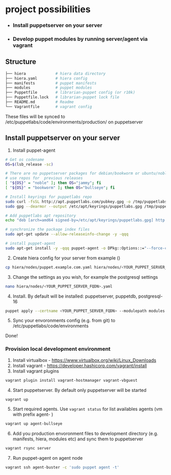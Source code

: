 # project possibilities
- ### Install puppetserver on your server 
- ### Develop puppet modules by running server/agent via vagrant

## Structure
```bash
├── hiera             # hiera data directory
├── hiera.yaml        # hiera config
├── manifests         # puppet manifests 
├── modules           # puppet modules
├── Puppetfile        # librarian-puppet config (or r10k) 
├── Puppetfile.lock   # librarian-puppet lock file
├── README.md         # Readme
└── Vagrantfile       # vagrant config
```
These files will be synced to /etc/puppetlabs/code/environments/production/ on puppetserver

## Install puppetserver on your server

1. Install puppet-agent
```bash
# Get os codename
OS=$(lsb_release -sc)

# There are no puppetserver packages for debian/bookworm or ubuntu/noble
# use repos for  previous releases 
[ "${OS}" = "noble" ]; then OS="jammy"; fi
[ "${OS}" = "bookworm" ]; then OS="bullseye"; fi

# Install keyrings for puppetlabs repo
sudo curl -fsSL http://apt.puppetlabs.com/pubkey.gpg -o /tmp/puppetlabs.gpg
sudo gpg --dearmor --output /etc/apt/keyrings/puppetlabs.gpg /tmp/puppetlabs.gpg

# Add puppetlabs apt repository
echo "deb [arch=amd64 signed-by=/etc/apt/keyrings/puppetlabs.gpg] http://apt.puppetlabs.com ${OS} puppet8" | sudo tee /etc/apt/sources.list.d/puppetlabs.list

# synchronize the package index files 
sudo apt-get update --allow-releaseinfo-change -y -qqq

# install puppet-agent
sudo apt-get install -y -qqq puppet-agent -o DPkg::Options::="--force-confold"
```

2. Create hiera config for your server from example ()
```bash
cp hiera/nodes/puppet.example.com.yaml hiera/nodes/<YOUR_PUPPET_SERVER_FQDN>.yaml
```

3. Change the settings as you wish, for example the postgresql settings
```bash
nano hiera/nodes/<YOUR_PUPPET_SERVER_FQDN>.yaml
```

4. Install. By default will be installed: puppetserver, puppetdb, postgresql-16 
```bash
puppet apply --certname <YOUR_PUPPET_SERVER_FQDN> --modulepath modules --hiera_config hiera.yaml manifests/default.pp
```

5. Sync your envoronments config (e.g. from git) to /etc/puppetlabs/code/environments

Done! 

### Provision local development environment 

1. Install virtualbox - https://www.virtualbox.org/wiki/Linux_Downloads
2. Install vagrant - https://developer.hashicorp.com/vagrant/install
3. Install vagrant plugins
```bash
vagrant plugin install vagrant-hostmanager vagrant-vbguest
```
4. Start puppetserver. By default only puppetserver will be started  
```bash
vagrant up
```

5. Start required agents. Use `vagrant status` for list availables agents (vm with prefix agent- )  
```bash
vagrant up agent-bullseye
```
 
6. Add you production envoronment files to development directory (e.g. manifests, hiera, modules etc) and sync them to puppetserver
```bash
vagrant rsync server
```

7. Run puppet-agent on agent node
```bash
vagrant ssh agent-buster -c 'sudo puppet agent -t'
```
